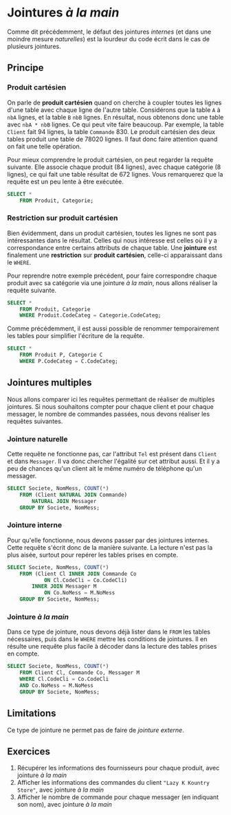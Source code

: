 # Jointures *à la main*

Comme dit précédemment, le défaut des jointures *internes* (et dans une moindre mesure *naturelles*) est la lourdeur du code écrit dans le cas de plusieurs jointures.

## Principe

### Produit cartésien

On parle de **produit cartésien** quand on cherche à coupler toutes les lignes d'une table avec chaque ligne de l'autre table. Considérons que la table `A` à `nbA` lignes, et la table `B` `nbB` lignes. En résultat, nous obtenons donc une table avec `nbA * nbB` lignes. Ce qui peut vite faire beaucoup. Par exemple, la table `Client` fait 94 lignes, la table `Commande` 830. Le produit cartésien des deux tables produit une table de 78020 lignes. Il faut donc faire attention quand on fait une telle opération.

Pour mieux comprendre le produit cartésien, on peut regarder la requête suivante. Elle associe chaque produit (84 lignes), avec chaque catégorie (8 lignes), ce qui fait une table résultat de 672 lignes. Vous remarquerez que la requête est un peu lente à être exécutée.

```sql
SELECT *
    FROM Produit, Categorie;
```

### Restriction sur produit cartésien

Bien évidemment, dans un produit cartésien, toutes les lignes ne sont pas intéressantes dans le résultat. Celles qui nous intéresse est celles où il y a correspondance entre certains attributs de chaque table. Une **jointure** est finalement une **restriction** sur **produit cartésien**, celle-ci apparaissant dans le `WHERE`.

Pour reprendre notre exemple précédent, pour faire correspondre chaque produit avec sa catégorie via une jointure *à la main*, nous allons réaliser la requête suivante.

```sql
SELECT *
    FROM Produit, Categorie
    WHERE Produit.CodeCateg = Categorie.CodeCateg;
```

Comme précédemment, il est aussi possible de renommer temporairement les tables pour simplifier l'écriture de la requête.

```sql
SELECT *
    FROM Produit P, Categorie C
    WHERE P.CodeCateg = C.CodeCateg;
```

## Jointures multiples

Nous allons comparer ici les requêtes permettant de réaliser de multiples jointures. Si nous souhaitons compter pour chaque client et pour chaque messager, le nombre de commandes passées, nous devons réaliser les requêtes suivantes.

### Jointure naturelle

Cette requête ne fonctionne pas, car l'attribut `Tel` est présent dans `Client` et dans `Messager`. Il va donc chercher l'égalité sur cet attribut aussi. Et il y a peu de chances qu'un client ait le même numéro de téléphone qu'un messager.

```sql
SELECT Societe, NomMess, COUNT(*)
    FROM (Client NATURAL JOIN Commande)
        NATURAL JOIN Messager
    GROUP BY Societe, NomMess;
```

### Jointure interne

Pour qu'elle fonctionne, nous devons passer par des jointures internes. Cette requête s'écrit donc de la manière suivante. La lecture n'est pas la plus aisée, surtout pour repérer les tables prises en compte.

```sql
SELECT Societe, NomMess, COUNT(*)
    FROM (Client Cl INNER JOIN Commande Co
            ON Cl.CodeCli = Co.CodeCli)
        INNER JOIN Messager M
            ON Co.NoMess = M.NoMess
    GROUP BY Societe, NomMess;
```

### Jointure *à la main*

Dans ce type de jointure, nous devons déjà lister dans le `FROM` les tables nécessaires, puis dans le `WHERE` mettre les conditions de jointures. Il en résulte une requête plus facile à décoder dans la lecture des tables prises en compte.

```sql
SELECT Societe, NomMess, COUNT(*)
    FROM Client Cl, Commande Co, Messager M
    WHERE Cl.CodeCli = Co.CodeCli
    AND Co.NoMess = M.NoMess
    GROUP BY Societe, NomMess;
```

## Limitations

Ce type de jointure ne permet pas de faire de *jointure externe*. 

## Exercices

1. Récupérer les informations des fournisseurs pour chaque produit, avec jointure *à la main*
1. Afficher les informations des commandes du client `"Lazy K Kountry Store"`, avec jointure *à la main*
1. Afficher le nombre de commande pour chaque messager (en indiquant son nom), avec jointure *à la main*
